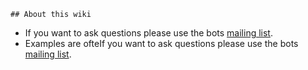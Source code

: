     ## About this wiki

-	If you want to ask questions please use the bots [mailing list](http://groups.google.com/group/botsmail).
-	Examples are ofteIf you want to ask questions please use the bots [mailing list](http://groups.google.com/group/botsmail).
